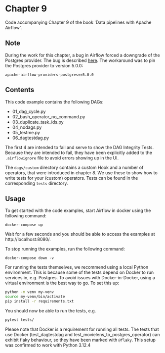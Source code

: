 # Chapter 9

Code accompanying Chapter 9 of the book 'Data pipelines with Apache Airflow'.

## Note
During the work for this chapter, a bug in Airflow forced a downgrade of the Postgres provider. The bug is described [here](https://github.com/apache/airflow/issues/41373).
The workaround was to pin the Postgres provider to version 5.0.0:
```
apache-airflow-providers-postgres==5.0.0
```


## Contents

This code example contains the following DAGs:

- 01_dag_cycle.py
- 02_bash_operator_no_command.py
- 03_duplicate_task_ids.py
- 04_nodags.py
- 05_testme.py
- 06_dagtestdag.py

The first 4 are intended to fail and serve to show the DAG Integrity Tests. Because they are intended to fail, they have been explicitly added to the 
`.airflowignore` file to avoid errors showing up in the UI.

The `dags/custom` directory contains a custom Hook and a number of operators, that were introduced in chapter 8. We use these 
to show how to write tests for your (custom) operators. Tests can be found in the corresponding `tests` directory.

## Usage

To get started with the code examples, start Airflow in docker using the following command:

```
docker-compose up
```

Wait for a few seconds and you should be able to access the examples at http://localhost:8080/.

To stop running the examples, run the following command:

```
docker-compose down -v
```

For running the tests themselves, we recommend using a local Python environment. This is because some of the tests depend on Docker to run services in, e.g. Postgres.
To avoid issues with Docker-in-Docker, using a virtual environment is the best way to go. To set this up:

```bash
python -m venv my-venv
source my-venv/bin/activate
pip install -r requirements.txt
```

You should now be able to run the tests, e.g.
```bash
pytest tests/
```
Please note that Docker is a requirement for running all tests. The tests  that use Docker (test_dagtestdag and test_movielens_to_postgres_operator) can exhibit flaky behaviour, so they have been marked with `@flaky`. This setup was confirmed to work with Python 3.12.4
